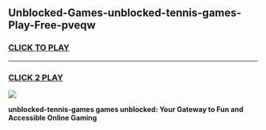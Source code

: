 
## Unblocked-Games-unblocked-tennis-games-Play-Free-pveqw
<h3>
<a href="https://premium76.site?title=unblocked-tennis-games&ref=23A">CLICK TO PLAY</a></h3>
<hr>

<h3>
<a href="https://premium76.site?title=unblocked-tennis-games&ref=23A">CLICK 2 PLAY</a>
  
</h3>

<a href="https://premium76.site?title=unblocked-tennis-games&ref=23A"><img src="https://clearcache.store/games.png"></a>


**unblocked-tennis-games games unblocked: Your Gateway to Fun and Accessible Online Gaming**
